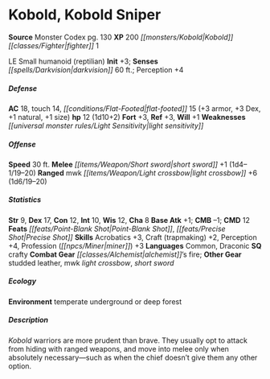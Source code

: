 ﻿---
cssclass: [monsters]
title1: Kobold, Kobold Sniper
title2: Kobold Sniper
CR: 1/2
sources:
- name: Monster Codex
  page: 130
  link: http://paizo.com/products/btpy9926?Pathfinder-Roleplaying-Game-Monster-Codex
XP: 200
race: Kobold
classes:
- fighter 1
alignment: LE
size: Small
type: humanoid
subtypes:
- reptilian
initiative:
  bonus: 3
senses:
  darkvision: 60
AC:
  AC: 18
  touch: 14
  flat_footed: 15
  components:
    armor: 3
    dex: 3
    natural: 1
    size: 1
HP:
  HP: 12
  long: 1d10+2
saves:
  fort: 3
  ref: 3
  will: 1
weaknesses:
- light sensitivity
speeds:
  base: 30
attacks:
  melee:
  - - text: short sword +1 (1d4-1/19-20)
      entries:
      - - damage: 1d4-1
          crit_range: 19-20
      attack: short sword
      bonus:
      - 1
  ranged:
  - - text: mwk light crossbow +6 (1d6/19-20)
      entries:
      - - damage: 1d6
          crit_range: 19-20
      attack: mwk light crossbow
      bonus:
      - 6
ability_scores:
  STR: 9
  DEX: 17
  CON: 12
  INT: 10
  WIS: 12
  CHA: 8
BAB: 1
CMB: -1
CMD: 12
feats:
- name: Point-Blank Shot
- name: Precise Shot
skills:
  Acrobatics: 3
  Craft (trapmaking): 2
  Perception: 4
  Profession (miner): 3
languages:
- Common
- Draconic
special_qualities:
- crafty
gear:
  combat:
  - alchemist's fire
  other:
  - studded leather
  - mwk light crossbow
  - short sword
ecology:
  environment: temperate underground or deep forest
desc_long: Kobold warriors are more prudent than brave. They usually opt to attack
  from hiding with ranged weapons, and move into melee only when absolutely necessary-such
  as when the chief doesn't give them any other option.

---

# Kobold, Kobold Sniper

**Source** Monster Codex pg. 130
**XP** 200
_[[monsters/Kobold|Kobold]]_ _[[classes/Fighter|fighter]]_ 1

LE Small humanoid (reptilian)
**Init** +3; **Senses** _[[spells/Darkvision|darkvision]]_ 60 ft.; Perception +4

##### Defense

**AC** 18, touch 14, _[[conditions/Flat-Footed|flat-footed]]_ 15 (+3 armor, +3 Dex, +1 natural, +1 size)
**hp** 12 (1d10+2)
**Fort** +3, **Ref** +3, **Will** +1
**Weaknesses** _[[universal monster rules/Light Sensitivity|light sensitivity]]_

##### Offense
**Speed** 30 ft.
**Melee** _[[items/Weapon/Short sword|short sword]]_ +1 (1d4–1/19–20)
**Ranged** mwk _[[items/Weapon/Light crossbow|light crossbow]]_ +6 (1d6/19–20)

##### Statistics
**Str** 9, **Dex** 17, **Con** 12, **Int** 10, **Wis** 12, **Cha** 8
**Base Atk** +1; **CMB** –1; **CMD** 12
**Feats** _[[feats/Point-Blank Shot|Point-Blank Shot]]_, _[[feats/Precise Shot|Precise Shot]]_
**Skills** Acrobatics +3, Craft (trapmaking) +2, Perception +4, Profession (_[[npcs/Miner|miner]]_) +3
**Languages** Common, Draconic
**SQ** crafty
**Combat Gear** _[[classes/Alchemist|alchemist]]_’s fire; **Other Gear** studded leather, mwk _light crossbow_, _short sword_

##### Ecology

**Environment** temperate underground or deep forest

##### Description

_Kobold_ warriors are more prudent than brave. They usually opt to attack from hiding with ranged weapons, and move into melee only when absolutely necessary—such as when the chief doesn’t give them any other option.